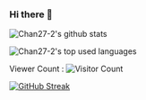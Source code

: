 ### Hi there 👋
![Chan27-2's github stats](https://github-readme-stats.vercel.app/api?username=chan27-2&show_icons=true&count_private=true&show_icons=true&theme=moltack)

![Chan27-2's top used languages](https://github-readme-stats.vercel.app/api/top-langs/?username=chan27-2&layout=compact&theme=moltack)

Viewer Count :
 ![Visitor Count](https://profile-counter.glitch.me/{chan27-2}/count.svg)

[![GitHub Streak](http://github-readme-streak-stats.herokuapp.com?user=chan27-2&theme=ayu-light&hide_border=true&date_format=j%20M%5B%20Y%5D&background=171B21)](https://git.io/streak-stats)

<!--
**chan27-2/chan27-2** is a ✨ _special_ ✨ repository because its `README.md` (this file) appears on your GitHub profile.

Here are some ideas to get you started:

- 🔭 I’m currently working on ...
- 🌱 I’m currently learning ...
- 👯 I’m looking to collaborate on ...
- 🤔 I’m looking for help with ...
- 💬 Ask me about ...
- 📫 How to reach me: ...
- 😄 Pronouns: ...
- ⚡ Fun fact: ...
-->
